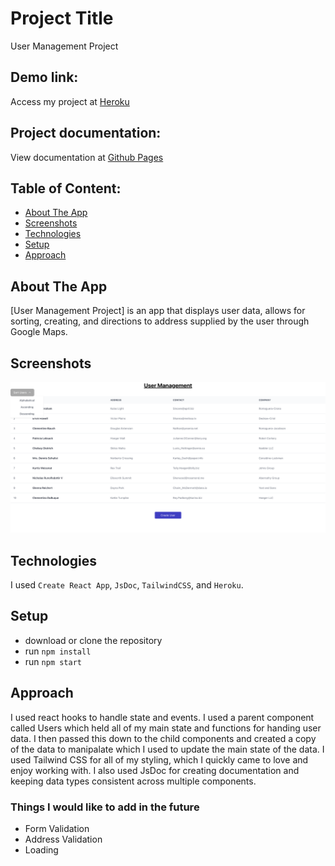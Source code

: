 # Project Title
User Management Project

## Demo link:
Access my project at [Heroku](https://rocky-lowlands-16280.herokuapp.com/)

## Project documentation:
View documentation at [Github Pages](
https://brookelkennison.github.io/user-management-project/)

## Table of Content:

- [About The App](#about-the-app)
- [Screenshots](#screenshots)
- [Technologies](#technologies)
- [Setup](#setup)
- [Approach](#approach)

## About The App
[User Management Project] is an app that displays user data, allows for sorting, creating, and directions to address supplied by the user through Google Maps.

## Screenshots

![alt text](https://github.com/brookelkennison/user-management-project/blob/main/public/image.jpg)

## Technologies
I used `Create React App`, `JsDoc`, `TailwindCSS`, and `Heroku`.

## Setup
- download or clone the repository
- run `npm install`
- run `npm start`

## Approach
I used react hooks to handle state and events. I used a parent component called Users which held all of my main state and functions for handing user data. I then passed this down to the child components and created a copy of the data to manipalate which I used to update the main state of the data. I used Tailwind CSS for all of my styling, which I quickly came to love and enjoy working with. I also used JsDoc for creating documentation and keeping data types consistent across multiple components. 

### Things I would like to add in the future
- Form Validation
- Address Validation
- Loading
